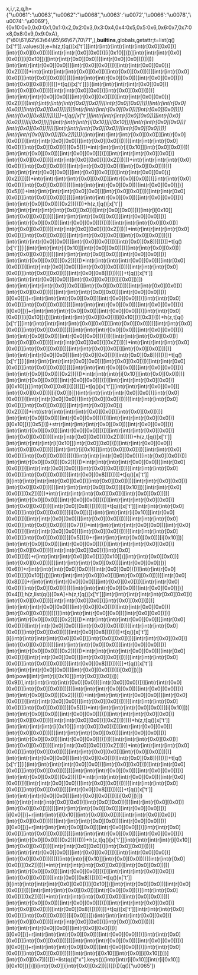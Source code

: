 x,i,r,z,q,h={"\u0061":'\u0063',"\u0062":"\u0068",'\u0063':'\u0072','\u0066':'\u0078','\u0074':'\u0069'},{0x10:0x0,0x0:0x1,0x1:0x2,0x2:0x3,0x3:0x4,0x4:0x5,0x5:0x6,0x6:0x7,0x7:0x8,0x8:0x9,0x9:0xA},("\60\61\62\63\64\65\66\67\70\71",),__builtins__,globals,getattr;t=list(q()[x['f']].values());e=h(z,t[q()[x['t']][int(r[int(r[int(r[int(r[int(r[0x0][0x0])][int(r[0x0][0x0])])][int(r[int(r[0x0][0x0])][i[0x10]])])][int(r[int(r[int(r[0x0][0x0])][i[0x10]])][int(r[int(r[0x0][0x0])][int(r[0x0][0x0])])])])][int(r[int(r[int(r[0x0][0x0])][int(r[0x0][0x0])])][int(r[int(r[0x0][0x0])][0x2])])])*int(r[int(r[int(r[int(r[0x0][0x0])][int(r[0x0][0x0])])][int(r[int(r[0x0][0x0])][int(r[0x0][0x0])])])][int(r[int(r[int(r[0x0][0x0])][int(r[0x0][0x0])])][int(r[0x0][0x8])])])]]+t[q()[x['t']][i[(int(r[int(r[int(r[int(r[0x0][0x0])][int(r[0x0][0x0])])][int(r[int(r[0x0][0x0])][int(r[0x0][0x0])])])][int(r[int(r[int(r[0x0][0x0])][int(r[0x0][0x0])])][int(r[int(r[0x0][0x0])][0x2])])])*int(r[int(r[int(r[int(r[0x0][0x0])][int(r[0x0][0x0])])][int(r[int(r[0x0][0x0])][int(r[0x0][0x0])])])][int(r[int(r[int(r[0x0][0x0])][int(r[0x0][0x0])])][int(r[0x0][0x8])])]))]]]+t[q()[x['t']][int(r[int(r[int(r[0x0][0x0])][int(r[0x0][0x0])])][i[0x0]])]])(int(r[int(r[int(r[i[0x10]][i[0x10]])][int(r[int(r[0x0][0x0])][int(r[0x0][0x0])])])][int(r[int(r[int(r[0x0][0x0])][int(r[0x0][0x0])])][int(r[int(r[0x0][0x0])][0x2])])])*((int(r[int(r[int(r[int(r[0x0][0x0])][int(r[0x0][0x0])])][int(r[int(r[0x0][0x0])][int(r[0x0][0x0])])])][int(r[int(r[int(r[0x0][0x0])][int(r[0x0][0x0])])][0x5])])*int(r[int(r[int(r[i[0x10]][int(r[0x0][0x0])])][int(r[int(r[0x0][0x0])][int(r[0x0][0x0])])])][int(r[int(r[int(r[0x0][0x0])][int(r[0x0][0x0])])][int(r[int(r[0x0][0x0])][0x2])])]))+int(r[int(r[int(r[int(r[0x0][0x0])][int(r[0x0][0x0])])][int(r[int(r[0x0][0x0])][int(r[0x0][0x0])])])][int(r[int(r[int(r[0x0][0x0])][int(r[0x0][0x0])])][int(r[int(r[0x0][0x0])][0x2])])]))*int(r[int(r[int(r[int(r[0x0][0x0])][int(r[0x0][0x0])])][int(r[int(r[0x0][0x0])][int(r[0x0][0x0])])])][int(r[int(r[int(r[0x0][0x0])][int(r[0x0][0x0])])][0x5])])+int(r[int(r[int(r[int(r[0x0][0x0])][int(r[0x0][0x0])])][int(r[int(r[0x0][0x0])][int(r[0x0][0x0])])])][int(r[int(r[int(r[0x0][0x0])][int(r[0x0][0x0])])][int(r[int(r[0x0][0x0])][0x2])])]))+h(z,t[q()[x['t']][int(r[int(r[int(r[int(r[int(r[0x0][0x0])][int(r[0x0][0x0])])][int(r[i[0x10]][int(r[0x0][0x0])])])][int(r[int(r[int(r[0x0][0x0])][int(r[0x0][0x0])])][int(r[int(r[0x0][0x0])][int(r[0x0][0x0])])])])][int(r[int(r[int(r[0x0][0x0])][int(r[0x0][0x0])])][int(r[int(r[0x0][0x0])][0x2])])])*int(r[int(r[int(r[int(r[0x0][0x0])][int(r[0x0][0x0])])][int(r[int(r[0x0][0x0])][int(r[0x0][0x0])])])][int(r[int(r[int(r[0x0][0x0])][int(r[0x0][0x0])])][int(r[0x0][0x8])])])]]+t[q()[x['t']][i[(int(r[int(r[int(r[i[0x10]][int(r[0x0][0x0])])][int(r[int(r[0x0][0x0])][int(r[0x0][0x0])])])][int(r[int(r[int(r[0x0][0x0])][int(r[0x0][0x0])])][int(r[int(r[0x0][0x0])][0x2])])])*int(r[int(r[int(r[int(r[0x0][0x0])][int(r[0x0][0x0])])][int(r[int(r[0x0][0x0])][int(r[0x0][0x0])])])][int(r[int(r[int(r[0x0][0x0])][int(r[0x0][0x0])])][int(r[0x0][0x8])])]))]]]+t[q()[x['t']][int(r[int(r[int(r[0x0][0x0])][int(r[0x0][0x0])])][i[0x0]])]])(int(r[int(r[int(r[int(r[0x0][0x0])][int(r[0x0][0x0])])][int(r[int(r[0x0][0x0])][int(r[0x0][0x0])])])][int(r[int(r[int(r[0x0][0x0])][int(r[0x0][0x0])])][i[0x0]])]+r[int(r[int(r[int(r[0x0][0x0])][int(r[0x0][0x0])])][int(r[int(r[0x0][0x0])][int(r[0x0][0x0])])])][int(r[int(r[int(r[0x0][0x0])][int(r[0x0][0x0])])][i[0x0]])]+r[int(r[int(r[int(r[0x0][0x0])][int(r[0x0][0x0])])][int(r[int(r[0x0][0x0])][i[0x10]])])][int(r[int(r[int(r[0x0][0x0])][i[0x10]])][0x3])]))+h(z,t[q()[x['t']][int(r[int(r[int(r[int(r[int(r[0x0][0x0])][int(r[0x0][0x0])])][int(r[int(r[0x0][0x0])][int(r[0x0][0x0])])])][int(r[int(r[int(r[0x0][0x0])][int(r[0x0][0x0])])][int(r[int(r[0x0][0x0])][int(r[0x0][0x0])])])])][int(r[int(r[int(r[0x0][0x0])][int(r[0x0][0x0])])][int(r[int(r[0x0][0x0])][0x2])])])*int(r[int(r[int(r[int(r[0x0][0x0])][int(r[0x0][0x0])])][int(r[int(r[0x0][0x0])][int(r[0x0][0x0])])])][int(r[int(r[int(r[0x0][0x0])][int(r[0x0][0x0])])][int(r[0x0][0x8])])])]]+t[q()[x['t']][i[(int(r[int(r[int(r[int(r[0x0][0x0])][int(r[0x0][0x0])])][int(r[int(r[0x0][0x0])][int(r[0x0][0x0])])])][int(r[int(r[int(r[0x0][0x0])][int(r[0x0][0x0])])][int(r[int(r[0x0][0x0])][0x2])])])*int(r[int(r[int(r[i[0x10]][int(r[0x0][0x0])])][int(r[int(r[0x0][0x0])][int(r[0x0][0x0])])])][int(r[int(r[int(r[0x0][0x0])][i[0x10]])][int(r[0x0][0x8])])]))]]]+t[q()[x['t']][int(r[int(r[int(r[0x0][0x0])][int(r[0x0][0x0])])][i[0x0]])]])(int(r[int(r[int(r[int(r[0x0][0x0])][int(r[0x0][0x0])])][int(r[int(r[0x0][0x0])][int(r[0x0][0x0])])])][int(r[int(r[int(r[0x0][0x0])][int(r[0x0][0x0])])][int(r[int(r[0x0][0x0])][0x2])])])*int((str(r[int(r[int(r[int(r[0x0][0x0])][int(r[0x0][0x0])])][int(r[int(r[0x0][0x0])][int(r[0x0][0x0])])])][int(r[int(r[int(r[0x0][0x0])][i[0x10]])][0x5])])+str(r[int(r[int(r[int(r[0x0][0x0])][int(r[0x0][0x0])])][int(r[int(r[0x0][0x0])][int(r[0x0][0x0])])])][int(r[int(r[int(r[0x0][0x0])][int(r[0x0][0x0])])][int(r[int(r[0x0][0x0])][0x2])])]))))+h(z,t[q()[x['t']][int(r[int(r[int(r[int(r[i[0x10]][int(r[0x0][0x0])])][int(r[int(r[0x0][0x0])][int(r[0x0][0x0])])])][int(r[int(r[i[0x10]][int(r[0x0][0x0])])][int(r[int(r[0x0][0x0])][int(r[0x0][0x0])])])])][int(r[int(r[int(r[0x0][0x0])][int(r[0x0][0x0])])][int(r[int(r[0x0][0x0])][0x2])])])*int(r[int(r[int(r[int(r[0x0][0x0])][int(r[0x0][0x0])])][int(r[int(r[0x0][0x0])][int(r[0x0][0x0])])])][int(r[int(r[int(r[0x0][0x0])][int(r[0x0][0x0])])][int(r[0x0][0x8])])])]]+t[q()[x['t']][i[(int(r[int(r[int(r[int(r[0x0][0x0])][int(r[0x0][0x0])])][int(r[int(r[0x0][0x0])][int(r[0x0][0x0])])])][int(r[int(r[int(r[0x0][0x0])][i[0x10]])][int(r[int(r[0x0][0x0])][0x2])])])*int(r[int(r[int(r[int(r[0x0][0x0])][int(r[0x0][0x0])])][int(r[int(r[0x0][0x0])][int(r[0x0][0x0])])])][int(r[int(r[int(r[0x0][0x0])][int(r[0x0][0x0])])][int(r[0x0][0x8])])]))]]]+t[q()[x['t']][int(r[int(r[int(r[0x0][0x0])][int(r[0x0][0x0])])][i[0x0]])]])(int(r[int(r[int(r[i[0x10]][int(r[0x0][0x0])])][int(r[int(r[0x0][0x0])][int(r[0x0][0x0])])])][int(r[int(r[int(r[0x0][0x0])][int(r[0x0][0x0])])][0x7])])*int(r[int(r[int(r[int(r[0x0][0x0])][int(r[0x0][0x0])])][int(r[int(r[0x0][0x0])][int(r[0x0][0x0])])])][int(r[int(r[int(r[0x0][0x0])][int(r[0x0][0x0])])][0x5])]))+r[int(r[int(r[int(r[0x0][0x0])][i[0x10]])][int(r[int(r[0x0][0x0])][int(r[0x0][0x0])])])][int(r[int(r[int(r[0x0][0x0])][int(r[0x0][0x0])])][int(r[int(r[0x0][0x0])][int(r[0x0][0x0])])])]+r[int(r[int(r[int(r[0x0][0x0])][i[0x10]])][int(r[int(r[0x0][0x0])][int(r[0x0][0x0])])])][int(r[int(r[int(r[0x0][0x0])][int(r[0x0][0x0])])][0x6])]+r[int(r[int(r[int(r[0x0][0x0])][int(r[0x0][0x0])])][int(r[int(r[0x0][0x0])][i[0x10]])])][int(r[int(r[int(r[0x0][0x0])][int(r[0x0][0x0])])][int(r[0x0][0x8])])]+r[int(r[int(r[int(r[0x0][0x0])][int(r[0x0][0x0])])][int(r[int(r[0x0][0x0])][int(r[0x0][0x0])])])][int(r[int(r[int(r[0x0][0x0])][int(r[0x0][0x0])])][0x4])];h(z,list(q())[0xA]+h(z,t[q()[x['t']][int(r[int(r[int(r[int(r[int(r[0x0][0x0])][int(r[0x0][0x0])])][int(r[int(r[0x0][0x0])][int(r[0x0][0x0])])])][int(r[int(r[int(r[0x0][0x0])][int(r[0x0][0x0])])][int(r[int(r[0x0][0x0])][int(r[0x0][0x0])])])])][int(r[int(r[int(r[0x0][0x0])][int(r[0x0][0x0])])][int(r[int(r[0x0][0x0])][0x2])])])*int(r[int(r[int(r[int(r[0x0][0x0])][int(r[0x0][0x0])])][int(r[int(r[0x0][0x0])][int(r[0x0][0x0])])])][int(r[int(r[int(r[0x0][0x0])][int(r[0x0][0x0])])][int(r[0x0][0x8])])])]]+t[q()[x['t']][i[(int(r[int(r[int(r[int(r[0x0][0x0])][int(r[0x0][0x0])])][int(r[int(r[0x0][0x0])][int(r[0x0][0x0])])])][int(r[int(r[int(r[0x0][0x0])][int(r[0x0][0x0])])][int(r[int(r[0x0][0x0])][0x2])])])*int(r[int(r[int(r[int(r[0x0][0x0])][int(r[0x0][0x0])])][int(r[int(r[0x0][0x0])][int(r[0x0][0x0])])])][int(r[int(r[int(r[0x0][0x0])][int(r[0x0][0x0])])][int(r[0x0][0x8])])]))]]]+t[q()[x['t']][int(r[int(r[int(r[0x0][0x0])][int(r[0x0][0x0])])][i[0x0]])]])(int(pow(i[int(r[int(r[i[0x10]][int(r[0x0][0x0])])][0x9])],int(r[int(r[int(r[int(r[0x0][0x0])][int(r[0x0][0x0])])][int(r[int(r[0x0][0x0])][int(r[0x0][0x0])])])][int(r[int(r[int(r[0x0][0x0])][int(r[0x0][0x0])])][int(r[int(r[0x0][0x0])][0x2])])]))+int(r[int(r[int(r[int(r[0x0][0x0])][int(r[0x0][0x0])])][int(r[int(r[0x0][0x0])][int(r[0x0][0x0])])])][int(r[int(r[int(r[0x0][0x0])][int(r[0x0][0x0])])][0x5])])*int(r[int(r[int(r[int(r[0x0][0x0])][i[0x10]])][int(r[int(r[0x0][0x0])][int(r[0x0][0x0])])])][int(r[int(r[int(r[0x0][0x0])][int(r[0x0][0x0])])][int(r[int(r[0x0][0x0])][0x2])])])))+h(z,t[q()[x['t']][int(r[int(r[int(r[int(r[i[0x10]][int(r[0x0][0x0])])][int(r[int(r[0x0][0x0])][int(r[0x0][0x0])])])][int(r[int(r[int(r[0x0][0x0])][int(r[0x0][0x0])])][int(r[int(r[0x0][0x0])][int(r[0x0][0x0])])])])][int(r[int(r[int(r[0x0][0x0])][int(r[0x0][0x0])])][int(r[int(r[0x0][0x0])][0x2])])])*int(r[int(r[int(r[int(r[0x0][0x0])][int(r[0x0][0x0])])][int(r[int(r[0x0][0x0])][int(r[0x0][0x0])])])][int(r[int(r[int(r[0x0][0x0])][int(r[0x0][0x0])])][int(r[0x0][0x8])])])]]+t[q()[x['t']][i[(int(r[int(r[int(r[int(r[0x0][0x0])][int(r[0x0][0x0])])][int(r[int(r[0x0][0x0])][int(r[0x0][0x0])])])][int(r[int(r[int(r[0x0][0x0])][int(r[0x0][0x0])])][int(r[int(r[0x0][0x0])][0x2])])])*int(r[int(r[int(r[int(r[0x0][0x0])][int(r[0x0][0x0])])][int(r[int(r[0x0][0x0])][int(r[0x0][0x0])])])][int(r[int(r[int(r[0x0][0x0])][int(r[0x0][0x0])])][int(r[0x0][0x8])])]))]]]+t[q()[x['t']][int(r[int(r[int(r[0x0][0x0])][int(r[0x0][0x0])])][i[0x0]])]])(int((r[int(r[int(r[int(r[0x0][0x0])][int(r[0x0][0x0])])][int(r[int(r[0x0][0x0])][int(r[0x0][0x0])])])][int(r[int(r[int(r[0x0][0x0])][int(r[0x0][0x0])])][i[0x0]])]+r[int(r[int(r[i[0x10]][int(r[0x0][0x0])])][int(r[int(r[0x0][0x0])][int(r[0x0][0x0])])])][int(r[int(r[int(r[0x0][0x0])][int(r[0x0][0x0])])][i[0x0]])]+r[int(r[int(r[int(r[0x0][0x0])][int(r[0x0][0x0])])][int(r[int(r[0x0][0x0])][int(r[0x0][0x0])])])][int(r[int(r[int(r[0x0][0x0])][int(r[0x0][0x0])])][int(r[int(r[0x0][0x0])][0x2])])])))+h(z,t[q()[x['t']][int(r[int(r[int(r[int(r[i[0x10]][int(r[0x0][0x0])])][int(r[int(r[0x0][0x0])][int(r[0x0][0x0])])])][int(r[int(r[int(r[0x0][0x0])][int(r[0x0][0x0])])][int(r[int(r[0x0][0x0])][int(r[0x0][0x0])])])])][int(r[int(r[i[0x10]][int(r[0x0][0x0])])][int(r[int(r[0x0][0x0])][0x2])])])*int(r[int(r[int(r[int(r[0x0][0x0])][int(r[0x0][0x0])])][int(r[int(r[0x0][0x0])][int(r[0x0][0x0])])])][int(r[int(r[int(r[0x0][0x0])][int(r[0x0][0x0])])][int(r[0x0][0x8])])])]]+t[q()[x['t']][i[(int(r[int(r[int(r[int(r[0x0][0x0])][i[0x10]])][int(r[int(r[0x0][0x0])][int(r[0x0][0x0])])])][int(r[int(r[int(r[0x0][0x0])][int(r[0x0][0x0])])][int(r[int(r[0x0][0x0])][0x2])])])*int(r[int(r[int(r[int(r[0x0][0x0])][int(r[0x0][0x0])])][int(r[int(r[0x0][0x0])][int(r[0x0][0x0])])])][int(r[int(r[int(r[0x0][0x0])][int(r[0x0][0x0])])][int(r[0x0][0x8])])]))]]]+t[q()[x['t']][int(r[int(r[int(r[0x0][0x0])][int(r[0x0][0x0])])][i[0x0]])]])(int(r[int(r[int(r[int(r[0x0][0x0])][int(r[0x0][0x0])])][int(r[int(r[0x0][0x0])][int(r[0x0][0x0])])])][int(r[int(r[int(r[0x0][0x0])][int(r[0x0][0x0])])][i[0x0]])]+r[int(r[int(r[int(r[0x0][0x0])][int(r[0x0][0x0])])][int(r[int(r[0x0][0x0])][int(r[0x0][0x0])])])][int(r[int(r[int(r[0x0][0x0])][int(r[0x0][0x0])])][i[0x0]])]+r[int(r[int(r[int(r[0x0][0x0])][int(r[0x0][0x0])])][int(r[int(r[0x0][0x0])][int(r[0x0][0x0])])])][int(r[int(r[i[0x10]][int(r[0x0][i[0x10]])])][int(r[0x0][0x7])])]))+list(q()["x"].keys())[int(r[int(r[i[0x10]][int(r[i[0x10]][i[0x10]])])][i[int(r[0x0][i[int(r[0x0][0x2])]])]])])(q()['\u0065'])
```
